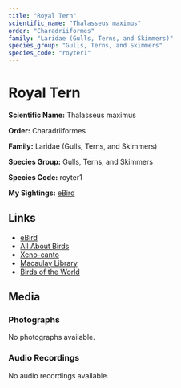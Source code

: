 ```yaml
---
title: "Royal Tern"
scientific_name: "Thalasseus maximus"
order: "Charadriiformes"
family: "Laridae (Gulls, Terns, and Skimmers)"
species_group: "Gulls, Terns, and Skimmers"
species_code: "royter1"
---
```


# Royal Tern

**Scientific Name:** Thalasseus maximus

**Order:** Charadriiformes

**Family:** Laridae (Gulls, Terns, and Skimmers)

**Species Group:** Gulls, Terns, and Skimmers

**Species Code:** royter1

**My Sightings:** [eBird](https://ebird.org/lifelist?r=world&time=life&spp=royter1)

## Links
* [eBird](https://ebird.org/species/royter1) 
* [All About Birds](https://www.allaboutbirds.org/guide/royter1) 
* [Xeno-canto](https://www.xeno-canto.org/species/thalasseus-maximus) 
* [Macaulay Library](https://search.macaulaylibrary.org/catalog?taxonCode=royter1&sort=rating_rank_desc)
* [Birds of the World](https://birdsoftheworld.org/bow/species/royter1)

## Media
### Photographs
No photographs available.

### Audio Recordings
No audio recordings available.
